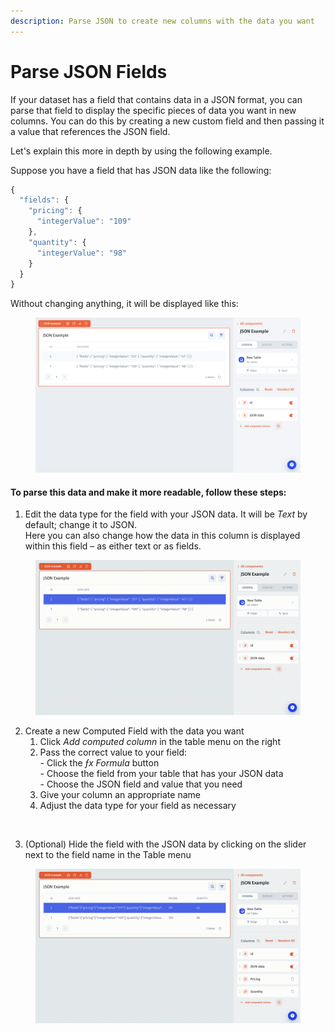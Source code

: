 ```yaml
---
description: Parse JSON to create new columns with the data you want
---
```


# Parse JSON Fields

If your dataset has a field that contains data in a JSON format, you can parse that field to display the specific pieces of data you want in new columns. You can do this by creating a new custom field and then passing it a value that references the JSON field.&#x20;

Let's explain this more in depth by using the following example.

Suppose you have a field that has JSON data like the following:

```javascript
{
  "fields": {
    "pricing": {
      "integerValue": "109"
    },
    "quantity": {
      "integerValue": "98"
    }
  }
}
```

Without changing anything, it will be displayed like this:

<figure><img src="../../../.gitbook/assets/Снимок экрана 2023-03-16 в 10.23.31.png" alt=""><figcaption></figcaption></figure>

#### To parse this data and make it more readable, follow these steps:

1. Edit the data type for the field with your JSON data. It will be _Text_ by default; change it to JSON.\
   Here you can also change how the data in this column is displayed within this field – as either text or as fields.

<figure><img src="../../../.gitbook/assets/Untitled (1).gif" alt=""><figcaption></figcaption></figure>

2. Create a new Computed Field with the data you want
   1. Click _Add computed column_ in the table menu on the right
   2. Pass the correct value to your field:\
      \- Click the _ƒx Formula_ button\
      \- Choose the field from your table that has your JSON data\
      \- Choose the JSON field and value that you need
   3. Give your column an appropriate name
   4. Adjust the data type for your field as necessary

<figure><img src="../../../.gitbook/assets/Untitled (2).gif" alt=""><figcaption></figcaption></figure>

3. (Optional) Hide the field with the JSON data by clicking on the slider next to the field name in the Table menu

<figure><img src="../../../.gitbook/assets/Untitled (3).gif" alt=""><figcaption></figcaption></figure>
